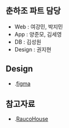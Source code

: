 ## 춘하조 파트 담당
- Web : 여강민, 박지민
- App : 양준모, 김세영
- DB : 김성원
- Design : 권지현

## Design
- .[figma]([https://www.figma.com/file/8E7y1JmsEySDMbd6AnFxdv/Untitled?node-id=115%3A63](https://www.figma.com/file/8E7y1JmsEySDMbd6AnFxdv/Untitled?node-id=0%3A1))

## 참고자료 
- .[RaucoHouse](https://raucohouse.com/)
